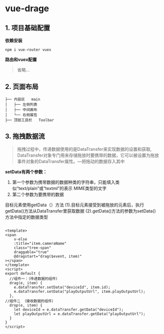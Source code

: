 # vue-drage

## 1. 项目基础配置

**依赖安装**

```shell
npm i vue-router vuex
```

**路由和vuex配置**

> 省略...

## 2. 页面布局

```text
├── 内容区   main               
│   ├── 左侧列表                
│   ├── 中间画布            
│   └── 右侧属性             
├── 顶部工具栏   Toolbar

```

## 3. 拖拽数据流

> 拖拽过程中，传递数据使用的是DataTransfer来实现数据的设置和获取,
> DataTransfer对象专门用来存储拖放时要携带的数据，它可以被设置为拖放事件对象的DataTransfer属性。—把拖动的数据存入其中

**setData有两个参数：**

1. 第一个参数为携带数据的数据种类的字符串，只能填入类 似“text/plain”或“textml”的表示 MIME类型的文字
2. 第二个参数为要携带的数据

目标元素使用getData（）方法
(1).目标元素接受到被拖放的元素后，执行getData()方法从DataTransfer里获取数据
(2).getData()方法的参数为setData()方法中指定的数据类型

```vue

<template>
<span
    v-else
    :title="item.cameraName"
    class="tree-span"
    draggable="true"
    @dragstart="drag($event, item)"
></span>
</template>
<script>
export default {
  //组件一：（传递数据的组件）
  drag(e, item) {
    e.dataTransfer.setData("deviceId", item.id);
    e.dataTransfer.setData("playOutputUrl", item.playOutputUrl);
  },
//组件二 （接收数据的组件）
  drop(e, item) {
    let deviceId = e.dataTransfer.getData("deviceId");
    let playOutputUrl = e.dataTransfer.getData("playOutputUrl");
  }
}
</script>
```

